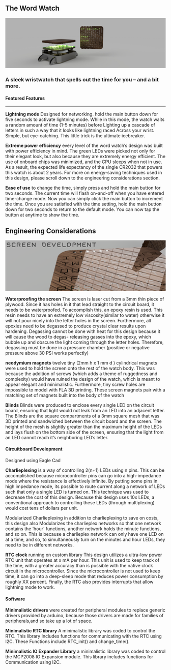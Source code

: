 ## The Word Watch
![Picture of a computer rentering of the word watch](https://github.com/arsalan0004/word_watch/blob/master/photos/final_jpeg.jpg)

### A sleek wristwatch that spells out the time for you – and a bit more.

#### Featured Features
---------------------------------------------------------------


**Lightning mode** Designed for networking. hold the main button down for five seconds to activate lightning mode. While in this mode,
 the watch waits a random amount of time (1-5 minutes) before Lighting up a cascade of letters in such a way that it looks like lightning raced
 Across your wrist. Simple, but eye-catching. This little trick is the ultimate icebreaker.

**Extreme power efficiency** every level of the word watch’s design was built with power efficiency in mind.
 The green LEDs were picked not only for their elegant look, but also because they are extremely energy efficient.
 The use of onboard chips was minimized, and the CPU sleeps when not in use. As a result, the expected life
 expectancy of the single CR2032 that powers this watch is about 2 years. For more on energy-saving techniques
 used in this design, please scroll down to the engineering considerations section.

**Ease of use** to change the time, simply press and hold the main button for two seconds.
 The current time will flash on-and-off when you have entered time-change mode.
 Now you can simply click the main button to increment the time.
 Once you are satisfied with the time setting, hold the main button down for two seconds to return to the default mode.
 You can now tap the button at anytime to show the time.

## Engineering Considerations

![render of close up of the glass screen](https://github.com/arsalan0004/word_watch/blob/master/photos/glass.png)

**Waterproofing the screen** The screen is laser cut from a 3mm thin piece of plywood. Since it has holes in it that lead straight to the circuit board,
 it needs to be waterproofed. To accomplish this, an epoxy resin is used. This resin needs to have an extremely low viscosity(similar to water) 
otherwise it will not pour nicely into the letter holes in the screen.
 Furthermore, all epoxies need to be degassed to produce crystal clear results upon hardening.
 Degassing cannot be done with heat for this design because it will cause the wood to degas- releasing gasses into the epoxy,
 which bubble up and obscure the light coming through the letter holes. Therefore, degassing must be done in a pressure chamber 
(positive or negative pressure above 30 PSI works perfectly) 
  
**neodymium magnets** twelve tiny (2mm h x 1 mm d ) cylindrical magnets were used to hold the screen onto the rest of the watch body.
 This was because the addition of screws (which adds a theme of ruggedness and complexity) would have ruined the design of the watch,
 which is meant to appear elegant and minimalistic.  Furthermore, tiny screw holes are impossible to model with FLA 3D printing.
 These screen magnets pair with a matching set of magnets built into the body of the watch

**Blinds** Blinds were produced to enclose every single LED on the circuit board, ensuring that light would not leak from an LED into an adjacent letter.
 The Blinds are the square compartments of a 3mm square mesh that was 3D printed and sandwiched between the circuit board and the screen.
 The height of the mesh is slightly greater than the maximum height of the LEDs and lays flush on the bottom side of the screen,
 ensuring that the light from an LED cannot reach it’s neighboring LED’s letter. 

#### Circuitboard Development
Designed using Eagle Cad

**Charlieplexing** is a way of controlling 2(n+1) LEDs using n pins. This can be accomplished  because microcontroller pins can go into a high-impedance mode where the resistance is effectively infinite. By putting some pins in high impedance mode, its possible to route current along a network of LEDs such that only a single LED is turned on. This technique was used to decrease the cost of this design. Because this design uses 10x LEDs, a conventional approach to controlling these LEDs (through multiplexing) would cost tens of dollars per unit. 
	
Modularized Charlieplexing in addition to charlieplexing to save on costs, this design also
Modularizes the charlieplex networks so that one network contains the ‘hour’           functions, another network holds the minute functions, and so on. This is because a charlieplex network can only have one LED on at a time, and so, to simultaneously turn on the minutes and hour LEDs, they need to be in different networks. 

<picture of different networks>

**RTC clock** running on custom library This design utilizes a ultra-low power RTC unit that  operates at x mA per hour. This unit is used to keep track of the time, with a greater accuracy than is possible with the native clock circuit in the microcontroller. Since the microcontroller is not used to keep time, it can go into a deep-sleep mode that reduces power consumption by roughly XX percent. Finally, the RTC also provides interrupts that allow lightning mode to work.  
 
 
#### Software 

 **Minimalistic drivers** were created for peripheral modules to replace generic drivers provided by arduino, because those drivers are made for families of peripherals,and so take up a lot of space. 

**Minimalistic RTC library** A minimalistic library was coded to control the RTC. This library 
                                             Includes functions for communicating with the RTC using I2C. These Functions include RTC_init() and change_time().

**Minimalistic IO Expander Library** a minimalistic library was coded to control the MCP2008 IO
		                  Expansion module. This library includes functions for 
                                               Communication using I2C.

